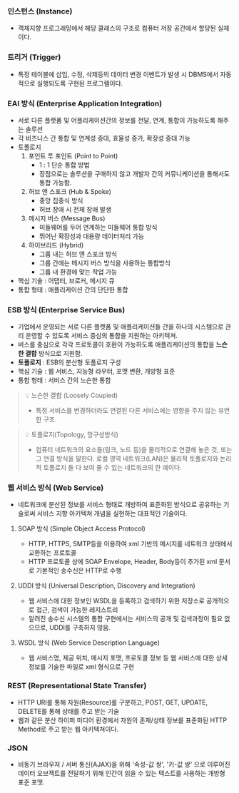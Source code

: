 ### 인스턴스 (Instance)

- 객체지향 프로그래밍에서 해당 클래스의 구조로 컴퓨터 저장 공간에서 할당된 실체이다.

### 트리거 (Trigger)

- 특정 테이블에 삽입, 수정, 삭제등의 데이터 변경 이벤트가 발생 시 DBMS에서 자동적으로 실행되도록 구현된 프로그램이다.

### EAI 방식 (Enterprise Application Integration)

- 서로 다른 플랫폼 및 어플리케이션간의 정보를 전달, 연계, 통합이 가능하도록 해주는 솔루션
- 각 비즈니스 간 통합 및 연계성 증대, 효율성 증가, 확장성 증대 가능
- 토폴로지
    1. 포인트 투 포인트 (Point to Point)
        - 1 : 1 단순 통합 방법
        - 장점으로는 솔루션을 구매하지 않고 개발자 간의 커뮤니케이션을 통해서도 통합 가능함.
    2. 허브 앤 스포크 (Hub & Spoke)
        - 중앙 집중식 방식
        - 허브 장애 시 전체 장애 발생
    3. 메시지 버스 (Message Bus)
        - 미들웨어를 두어 연계하는 미들웨어 통합 방식
        - 뛰어난 확장성과 대용량 데이터처리 가능
    4. 하이브리드 (Hybrid)
        - 그룹 내는 허브 앤 스포크 방식
        - 그룹 간에는 메시지 버스 방식을 사용하는 통합방식
        - 그룹 내 환경에 맞는 작업 가능
- 핵심 기술 : 어댑터, 브로커, 메시지 큐
- 통합 형태 : 애플리케이션 간의 단단한 통합

### ESB 방식 (Enterprise Service Bus)

- 기업에서 운영되는 서로 다른 플랫폼 및 애플리케이션들 간을 하나의 시스템으로 관리 운영할 수 있도록 서비스 중심의 통합을 지원하는 아키텍쳐.
- 버스를 중심으로 각각 프로토콜이 호환이 가능하도록 애플리케이션의 통합을 **느슨한 결합** 방식으로 지원함.
- **토폴로지** : ESB의 분산형 토폴로지 구성
- 핵심 기술 : 웹 서비스, 지능형 라우터, 포맷 변환, 개방형 표준
- 통합 형태 : 서비스 간의 느슨한 통합
   
> 💡 느슨한 결합 (Loosely Coupied)
> - 특정 서비스를 변경하더라도 연결된 다른 서비스에는 영향을 주지 않는 유연한 구조.
   

> 💡 토폴로지(Topology, 망구성방식)
> - 컴퓨터 네트워크의 요소들(링크, 노드 등)을 물리적으로 연결해 놓은 것, 또는 그 연결 방식을 말한다. 로컬 영역 네트워크(LAN)은 물리적 토폴로지와 논리적 토폴로지 둘 다 보여 줄 수 있는 네트워크의 한 예이다.

### 웹 서비스 방식 (Web Service)

- 네트워크에 분산된 정보를 서비스 형태로 개방하여 표준화된 방식으로 공유하는 기술로써 서비스 지향 아키텍쳐 개념을 실현하는 대표적인 기술이다.

1. SOAP 방식 (Simple Object Access Protocol)
    - HTTP, HTTPS, SMTP등을 이용하여 xml 기반의 메시지를 네트워크 상태에서 교환하는 프로토콜
    - HTTP  프로토콜 상에 SOAP Envelope, Header, Body등이 추가된 xml 문서로 기본적인 송수신은 HTTP로 수행   
    

2. UDDI 방식 (Universal Description, Discovery and Integration)
    - 웹 서비스에 대한 정보인 WSDL을 등록하고 검색하기 위한 저장소로 공개적으로 접근, 검색이 가능한 레지스트리
    - 알려진 송수신 시스템의 통합 구현에서는 서비스의 공개 및 검색과정이 필요 없으므로, UDDI를 구축하지 않음.   
    

3. WSDL 방식 (Web Service Description Language)
    - 웹 서비스명, 제공 위치, 메시지 포맷, 프로토콜 정보 등 웹 서비스에 대한 상세정보를 기술한 파일로 xml 형식으로 구현  
    

### REST (Representational State Transfer)

- HTTP URI를 통해 자원(Resource)를 구분하고, POST, GET, UPDATE, DELETE를 통해 상태를 주고 받는 기술
- 웹과 같은 분산 하이퍼 미디어 환경에서 자원의 존재/상태 정보를 표준화된 HTTP Method로 주고 받는 웹 아키텍쳐이다.

### JSON

- 비동기 브라우저 / 서버 통신(AJAX)을 위해 '속성-값 쌍', '키-값 쌍' 으로 이루어진 데이터 오브젝트를 전달하기 위해 인간이 읽을 수 있는 텍스트를 사용하는 개방형 표준 포맷.